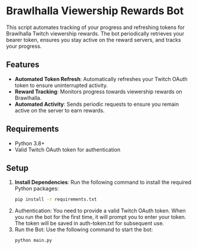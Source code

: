 # Brawlhalla Viewership Rewards Bot

This script automates tracking of your progress and refreshing tokens for Brawlhalla Twitch viewership rewards. The bot periodically retrieves your bearer token, ensures you stay active on the reward servers, and tracks your progress.

## Features

- **Automated Token Refresh**: Automatically refreshes your Twitch OAuth token to ensure uninterrupted activity.
- **Reward Tracking**: Monitors progress towards viewership rewards on Brawlhalla.
- **Automated Activity**: Sends periodic requests to ensure you remain active on the server to earn rewards.

## Requirements

- Python 3.8+
- Valid Twitch OAuth token for authentication

## Setup

1. **Install Dependencies**: Run the following command to install the required Python packages:
   ```bash
   pip install -r requirements.txt
2. Authentication: You need to provide a valid Twitch OAuth token. When you run the bot for the first time, it will prompt you to enter your token. The token will be saved in auth-token.txt for subsequent use.
3. Run the Bot: Use the following command to start the bot:
     ```bash
     python main.py
